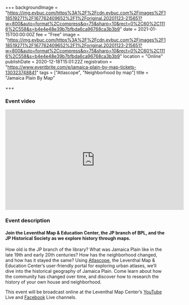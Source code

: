 +++
backgroundImage = "https://img.evbuc.com/https%3A%2F%2Fcdn.evbuc.com%2Fimages%2F118519271%2F167762409652%2F1%2Foriginal.20201123-215651?w=800&auto=format%2Ccompress&q=75&sharp=10&rect=0%2C60%2C1116%2C558&s=b4e4e48e39b7bfbda6ca96768ca3b3b9"
date = 2021-01-15T00:00:00Z
fee = "Free"
image = "https://img.evbuc.com/https%3A%2F%2Fcdn.evbuc.com%2Fimages%2F118519271%2F167762409652%2F1%2Foriginal.20201123-215651?w=800&auto=format%2Ccompress&q=75&sharp=10&rect=0%2C60%2C1116%2C558&s=b4e4e48e39b7bfbda6ca96768ca3b3b9"
location = "Online"
publishDate = 2020-12-18T15:01:22Z
registration = "https://www.eventbrite.com/e/jamaica-plain-by-map-tickets-130323748841"
tags = ["Atlascope", "Neighborhood by map"]
title = "Jamaica Plain By Map"

+++
### Event video

<iframe width="560" height="315" src="https://www.youtube.com/embed/6KTCWKqmJeE" frameborder="0" allow="accelerometer; autoplay; clipboard-write; encrypted-media; gyroscope; picture-in-picture" allowfullscreen></iframe>

### Event description

#### Join the Leventhal Map & Education Center, the JP branch of BPL, and the JP Historical Society as we explore history through maps.

How old is the JP branch of the library? What was Jamaica Plain like in the late 19th and early 20th centuries? How has the neighborhood changed, and how has it stayed the same? Using [Atlascope](https://atlascope.leventhalmap.org/), the Leventhal Map & Education Center’s user-friendly portal for exploring urban atlases, we’ll dive into the historical geography of Jamaica Plain. Come learn about how the community has changed over time, and discover how to research the history of your own house and neighborhood.

This event will be broadcast online at the Leventhal Map Center’s [YouTube](https://www.youtube.com/channel/UCb7XDT7zQeq493V8E6SNw-g) Live and [Facebook](https://www.facebook.com/bplmaps/live_videos) Live channels.
